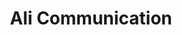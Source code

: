 ---
title: "Ali Communication"
url: /karachi/ali-communication-r4jg-mcp-zia-colony-korangi-sector-32-a-korangi/
shop: mobile phone
---